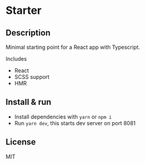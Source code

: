 # Starter

## Description

Minimal starting point for a React app with Typescript.

Includes

- React
- SCSS support
- HMR

## Install & run

- Install dependencies with `yarn` or `npm i`
- Run `yarn dev`, this starts dev server on port 8081

## License

MIT

